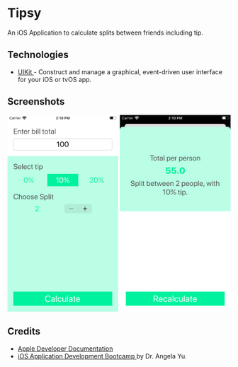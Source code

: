 #  Tipsy
An iOS Application to calculate splits between friends including tip.

## Technologies
- <a href="https://developer.apple.com/documentation/uikit"> UIKit </a> - Construct and manage a graphical, event-driven user interface for your iOS or tvOS app.

## Screenshots
<img src="Screenshots/HomeScreen.png" width="250"> <img src="Screenshots/ResultScreen.png" width="250">

## Credits
- <a href="https://developer.apple.com/documentation"> Apple Developer Documentation </a>
- <a href="https://www.udemy.com/course/ios-13-app-development-bootcamp/"> iOS Application Development Bootcamp </a> by Dr. Angela Yu.
